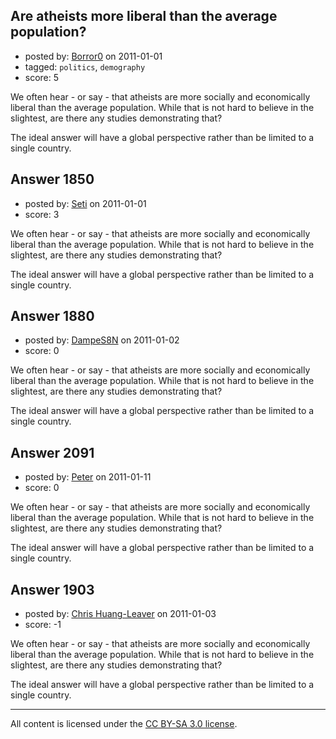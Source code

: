 ## Are atheists more liberal than the average population?

- posted by: [Borror0](https://stackexchange.com/users/-1/484-borror0) on 2011-01-01
- tagged: `politics`, `demography`
- score: 5

We often hear - or say - that atheists are more socially and economically liberal than the average population. While that is not hard to believe in the slightest, are there any studies demonstrating that?

The ideal answer will have a global perspective rather than be limited to a single country.


## Answer 1850

- posted by: [Seti](https://stackexchange.com/users/-1/247-seti) on 2011-01-01
- score: 3

We often hear - or say - that atheists are more socially and economically liberal than the average population. While that is not hard to believe in the slightest, are there any studies demonstrating that?

The ideal answer will have a global perspective rather than be limited to a single country.


## Answer 1880

- posted by: [DampeS8N](https://stackexchange.com/users/-1/587-dampes8n) on 2011-01-02
- score: 0

We often hear - or say - that atheists are more socially and economically liberal than the average population. While that is not hard to believe in the slightest, are there any studies demonstrating that?

The ideal answer will have a global perspective rather than be limited to a single country.


## Answer 2091

- posted by: [Peter](https://stackexchange.com/users/-1/168-peter) on 2011-01-11
- score: 0

We often hear - or say - that atheists are more socially and economically liberal than the average population. While that is not hard to believe in the slightest, are there any studies demonstrating that?

The ideal answer will have a global perspective rather than be limited to a single country.


## Answer 1903

- posted by: [Chris Huang-Leaver](https://stackexchange.com/users/-1/693-chris-huang-leaver) on 2011-01-03
- score: -1

We often hear - or say - that atheists are more socially and economically liberal than the average population. While that is not hard to believe in the slightest, are there any studies demonstrating that?

The ideal answer will have a global perspective rather than be limited to a single country.



---

All content is licensed under the [CC BY-SA 3.0 license](https://creativecommons.org/licenses/by-sa/3.0/).
